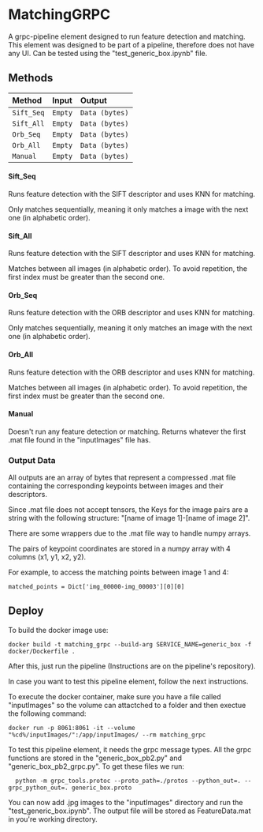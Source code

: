 
# MatchingGRPC
A grpc-pipeline element designed to run feature detection and matching. This element was designed to be part of a pipeline, therefore does not have any UI. Can be tested using the "test_generic_box.ipynb" file.

## Methods

| Method   | Input       | Output                           |
| :---------- | :--------- | :---------------------------------- |
| `Sift_Seq` | `Empty` | `Data (bytes)` |
| `Sift_All` | `Empty` | `Data (bytes)` |
| `Orb_Seq` | `Empty` | `Data (bytes)` |
| `Orb_All` | `Empty` | `Data (bytes)` |
| `Manual` | `Empty` | `Data (bytes)` |

#### Sift_Seq

Runs feature detection with the SIFT descriptor and uses KNN for matching.

Only matches sequentially, meaning it only matches a image with the next one (in alphabetic order). 

#### Sift_All

Runs feature detection with the SIFT descriptor and uses KNN for matching.

Matches between all images (in alphabetic order). To avoid repetition, the first index must be greater than the second one.

#### Orb_Seq

Runs feature detection with the ORB descriptor and uses KNN for matching.

Only matches sequentially, meaning it only matches an image with the next one (in alphabetic order). 

#### Orb_All

Runs feature detection with the ORB descriptor and uses KNN for matching.

Matches between all images (in alphabetic order). To avoid repetition, the first index must be greater than the second one.


#### Manual

Doesn't run any feature detection or matching. Returns whatever the first .mat file found in the "inputImages" file has. 

### Output Data

All outputs are an array of bytes that represent a compressed .mat file containing the corresponding keypoints between images and their descriptors.

Since .mat file does not accept tensors, the Keys for the image pairs are a string with the following structure: "[name of image 1]-[name of image 2]". 

There are some wrappers due to the .mat file way to handle numpy arrays.

The pairs of keypoint coordinates are stored in a numpy array with 4 columns (x1, y1, x2, y2).

For example, to access the matching points between image 1 and 4: 

```
matched_points = Dict['img_00000-img_00003'][0][0]
```

## Deploy

To build the docker image use:

```
docker build -t matching_grpc --build-arg SERVICE_NAME=generic_box -f docker/Dockerfile .
```

After this, just run the pipeline (Instructions are on the pipeline's repository).

In case you want to test this pipeline element, follow the next instructions.

To execute the docker container, make sure you have a file called "inputImages" so the volume can attactched to a folder and then exectue the following command: 
```
docker run -p 8061:8061 -it --volume "%cd%/inputImages/":/app/inputImages/ --rm matching_grpc
```

To test this pipeline element, it needs the grpc message types. All the grpc functions are stored in the "generic_box_pb2.py" and "generic_box_pb2_grpc.py". To get these files we run:

```
  python -m grpc_tools.protoc --proto_path=./protos --python_out=. --grpc_python_out=. generic_box.proto
```

You can now add .jpg images to the "inputImages" directory and run the "test_generic_box.ipynb". The output file will be stored as FeatureData.mat in you're working directory.
